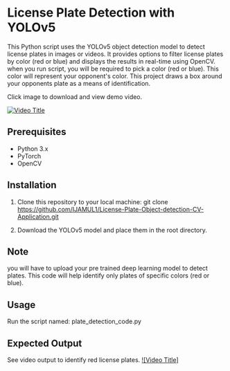 # License Plate Detection with YOLOv5

This Python script uses the YOLOv5 object detection model to detect license plates in images or videos. It provides options to filter license plates by color (red or blue) and displays the results in real-time using OpenCV. when you run script, you will be required to pick a color (red or blue). This color will represent your opponent's color. This project draws a box around your opponents plate as a means of identification.

Click image to download and view demo video.

[![Video Title](https://github.com/IJAMUL1/Plate-Object-detection-CV-Application/blob/main/frame_0.jpg)](https://drive.google.com/file/d/1GZvM6IB3s34Q8Kr_OcSHLJ1U-ZD_yAf9/view?usp=drive_link)

## Prerequisites

- Python 3.x
- PyTorch
- OpenCV

## Installation

1. Clone this repository to your local machine: git clone https://github.com/IJAMUL1/License-Plate-Object-detection-CV-Application.git

2. Download the YOLOv5 model and place them in the root directory.

## Note
you will have to upload your pre trained deep learning model to detect plates. This code will help identify only plates of specific colors (red or blue).

## Usage

Run the script named: plate_detection_code.py

## Expected Output

See video output to identify red license plates. 
[![Video Title]](https://drive.google.com/file/d/1rZGndL7vpt9zQ7ESfz6fT9h97JMU8f9z/view?usp=drive_link)








